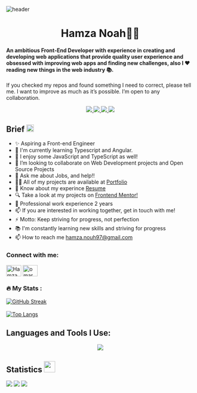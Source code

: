 ![header](https://capsule-render.vercel.app/api?type=waving&color=gradient&height=280&section=header&text=Hi%20there%20%F0%9F%91%8B&fontSize=90)

<h1 align="center">Hamza Noah👨‍💻</h1>



#### An ambitious Front-End Developer with experience in creating and developing web applications that provide quality user experience and obsessed with improving web apps and finding new challenges, also I ❤️ reading new things in the web industry 📚.


If you checked my repos and found something I need to correct, please tell me. I want to improve as much as it’s possible. I’m open to any collaboration.




<p align="center">
    <a href="https://codepen.io/hamza-nouh">
    <img src="https://img.shields.io/badge/-codepen-1C1C1C?style=for-the-badge&logo=codepen&logoColor=white" />
    </a>
    <a href="mailto:hamza.nouh97@gmail.com?subject=Email From GitHub Account">
    <img src="https://img.shields.io/badge/Gmail-D14836?style=for-the-badge&logo=gmail&logoColor=white" />
    </a>
    <a href="https://www.freecodecamp.org/fcc81f4a8d8-00ee-4434-a3a8-b5432098cd45">
    <img src="https://img.shields.io/badge/-freecodecamp-393939?style=for-the-badge&logo=freecodecamp&logoColor=white" />
    </a>
     <a href="https://www.linkedin.com/in/hamza-nouh-907246193/">
    <img src="https://img.shields.io/badge/-linkedin-%230966C2?style=for-the-badge&logo=linkedin&logoColor=white" />
    </a>
</p>

## Brief <img width="20" src="https://c.tenor.com/8McIGu0Tf_QAAAAi/fire-joypixels.gif" />
- ✨ Aspiring a Front-end Engineer 
- 🔭 I'm currently learning Typescript and Angular.
- 🌸 I enjoy some JavaScript and TypeScript as well!
- 👯 I’m looking to collaborate on Web Development projects and Open Source Projects
- 💬 Ask me about Jobs, and help!!
- 👨‍💻 All of my projects are available at <a href="https://hamza-noah.github.io/Portfolio/">Portfolio</a>
- 📄 Know about my experince <a href="https://docs.google.com/document/d/1_C9iDbTFrOrUvwKxgESrDQDx5WhMwl6Vfe2RXG02l6k/edit?usp=sharing" target="_blank">Resume</a>
- 🔍 Take a look at my projects on <a href="https://www.frontendmentor.io/profile/Hamza-Noah">Frontend Mentor!</a>
- 🐙 Professional  work experience 2 years
- 📫 If you are interested in working together, get in touch with me!
- ⚡ Motto: Keep striving for progress, not perfection
- 📚 I'm constantly learning new skills and striving for progress
- 📫 How to reach me hamza.nouh97@gmail.com
  

<h3 align="left">Connect with me:</h3>
<p align="left">
  <a href="https://www.linkedin.com/in/hamza-nouh-907246193/" target="blank"><img align="center" 
     src="https://raw.githubusercontent.com/rahuldkjain/github-profile-readme-generator/master/src/images/icons/Social/linked-in-alt.svg"
     alt="Hamza Nouh" height="30" width="40" /></a>
  <a href="https://twitter.com/hamzanouh197" target="blank"><img align="center" src="https://raw.githubusercontent.com/rahuldkjain/github-profile-readme-generator/master/src/images/icons/Social/twitter.svg" alt="omarwaleedzenh1" height="30" width="40" /></a> 
</p>
   

### :fire: My Stats :
[![GitHub Streak](http://github-readme-streak-stats.herokuapp.com?user=Hamza-Noah&theme=dark&background=000000)](https://git.io/streak-stats)<br><br>
[![Top Langs](https://github-readme-stats.vercel.app/api/top-langs/?username=Hamza-Noah&layout=compact&theme=vision-friendly-dark)](https://github.com/anuraghazra/github-readme-stats)

    
## Languages and Tools I Use:

<!--
<p align="left">
    <a href="https://www.w3.org/html/" target="_blank" rel="noreferrer"><img src="https://raw.githubusercontent.com/devicons/devicon/master/icons/html5/html5-original-wordmark.svg" alt="html5" width="50" height="50"/></a>
    <a href="https://www.w3schools.com/css/" target="_blank" rel="noreferrer"><img src="https://raw.githubusercontent.com/devicons/devicon/master/icons/css3/css3-original-wordmark.svg" alt="css3" width="50" height="50"/></a>
    <a href="https://getbootstrap.com" target="_blank" rel="noreferrer"><img src="https://raw.githubusercontent.com/devicons/devicon/master/icons/bootstrap/bootstrap-plain-wordmark.svg" alt="bootstrap" width="40" height="40"/></a>
    <a href="https://tailwindcss.com/" target="_blank" rel="noreferrer"><img src="https://www.vectorlogo.zone/logos/tailwindcss/tailwindcss-icon.svg" alt="tailwind" width="40" height="40"/>
    <a href="https://sass-lang.com" target="_blank" rel="noreferrer"><img src="https://raw.githubusercontent.com/devicons/devicon/master/icons/sass/sass-original.svg" alt="sass" width="40" height="40"/></a>
    <a href="https://developer.mozilla.org/en-US/docs/Web/JavaScript" target="_blank" rel="noreferrer"> <img src="https://raw.githubusercontent.com/devicons/devicon/master/icons/javascript/javascript-original.svg" alt="javascript" width="40" height="40"/> </a>
    <a href="https://www.typescriptlang.org/" target="_blank" rel="noreferrer"> <img src="https://raw.githubusercontent.com/devicons/devicon/master/icons/typescript/typescript-original.svg" alt="typescript" width="40" height="40"/> </a>
    <a href="https://git-scm.com/" target="_blank" rel="noreferrer"><img src="https://www.vectorlogo.zone/logos/git-scm/git-scm-icon.svg" alt="git" width="40" height="40"/></a>
    <a href="https://redux.js.org" target="_blank" rel="noreferrer"><img src="https://raw.githubusercontent.com/devicons/devicon/master/icons/redux/redux-original.svg" alt="redux" width="40" height="40"/></a>
    <a href="https://postman.com" target="_blank" rel="noreferrer"><img src="https://www.vectorlogo.zone/logos/getpostman/getpostman-icon.svg" alt="postman" width="40" height="40"/> </a>
    <a href="https://angular.io" target="_blank" rel="noreferrer"><img src="https://angular.io/assets/images/logos/angular/angular.svg" alt="angular" width="45" height="45"/> </a>
    <a href="https://reactjs.org/" target="_blank" rel="noreferrer"><img src="https://raw.githubusercontent.com/devicons/devicon/master/icons/react/react-original-wordmark.svg" alt="react" width="40" height="40"/></a>
        <a href="https://react-query.tanstack.com/" target="_blank" rel="noreferrer">
  <img src="https://seeklogo.com/images/R/react-query-logo-1340EA4CE9-seeklogo.com.png" alt="react" width="45" height="40"/>
        </a>
    <a href="https://code.visualstudio.com/"><img src="https://cdn.jsdelivr.net/gh/devicons/devicon/icons/vscode/vscode-original.svg" alt="vscode" width="35" height="35"/>
    <a href=""><img height="40px" src="https://visualstudio.microsoft.com/wp-content/uploads/2021/10/Product-Icon.svg" alt=""/></a></a>
    <a href="https://www.figma.com/"><img src="https://cdn.jsdelivr.net/gh/devicons/devicon/icons/figma/figma-original.svg" alt="figma" width="30" height="35"/></a>
    <a href="https://www.photoshop.com/en" target="_blank" rel="noreferrer"><img src="https://raw.githubusercontent.com/devicons/devicon/master/icons/photoshop/photoshop-line.svg" alt="photoshop" width="40" height="40"/> </a>
    <a href="https://www.adobe.com/in/products/illustrator.html" target="_blank" rel="noreferrer"><img src="https://www.vectorlogo.zone/logos/adobe_illustrator/adobe_illustrator-icon.svg" alt="illustrator" width="40" height="40"/></a>
    <a href="https://www.adobe.com/in/products/xd.html" target="_blank" rel="noreferrer"><img src="https://seeklogo.com/images/A/adobe-xd-logo-64364E3A24-seeklogo.com.png" alt="xd" width="40" height="40"/></a>
    <a href="https://slack.com/"><img height="40p" src="https://upload.wikimedia.org/wikipedia/commons/d/d5/Slack_icon_2019.svg" alt="slack"></a> 
</p> 

-->

<p align="center">
  <a href="https://skillicons.dev">
    <img src="https://skillicons.dev/icons?i=js,ts,html,css,git,react,angular,sass,bootstrap,tailwind,redux,vscode,visualstudio,figma,github,photoshop,ai,xd" />
  </a>
</p>


## Statistics <img width="30" src="https://c.tenor.com/LSHKMiRdLggAAAAi/statistics-trending-up.gif"/>

<a href="https://github.com/Hamza-Noah?tab=followers"><img src="https://img.shields.io/github/followers/zaher-aa?label=Followers&style=social"/></a>
<img src="https://img.shields.io/github/stars/Hamza-Noah?label=stars&style=social"/>
<img src="https://komarev.com/ghpvc/?username=Hamza-Noah"/>
